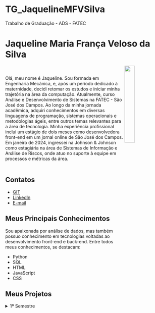 # TG_JaquelineMFVSilva
Trabalho de Graduação - ADS - FATEC

# Jaqueline Maria França Veloso da Silva

<img align="right" src="https://github.com/user-attachments/assets/55a936c1-d4b6-4b36-8d37-3103cde53a18" width="25%" />
<p align="left" width="65%">
<br>
<div>
  <tr>
    <td width="70%" align="justify">
      Olá, meu nome é Jaqueline. Sou formada em Engenharia Mecânica, e, após um período dedicado à maternidade, decidi retomar os estudos e iniciar minha trajetória na área da computação. Atualmente, curso Análise e Desenvolvimento de Sistemas na FATEC - São José dos Campos.
Ao longo da minha jornada acadêmica, adquiri conhecimentos em diversas linguagens de programação, sistemas operacionais e metodologias ágeis, entre outros temas relevantes para a área de tecnologia.
Minha experiência profissional inclui um estágio de dois meses como desenvolvedora front-end em um jornal online de São José dos Campos. Em janeiro de 2024, ingressei na Johnson & Johnson como estagiária na área de Sistemas de Informação e Análise de Riscos, onde atuo no suporte à equipe em processos e métricas da área.
    </td>
   </div>
<br>

## Contatos 
* [GIT](https://github.com/jaquemfvs) 
* [LinkedIn](https://www.linkedin.com/in/jaqueline-maria-fran%C3%A7a-veloso-silva/) 
* [E-mail](mailto:jaque_fv@hotmail.com)

## Meus Principais Conhecimentos 
Sou apaixonada por análise de dados, mas também possuo conhecimento em tecnologias voltadas ao desenvolvimento front-end e back-end. Entre todos meus conhecimentos, se 
destacam: 
* Python 
* SQL 
* HTML 
* JavaScript 
* CSS

## Meus Projetos
<details>
<summary>1º Semestre</summary>
</br>

**Data:** *1° Semestre de  2023*</br></br>
**Empresa:** *FATEC - São José dos Campos*</br>
- **Área de Atuação:** Empresa de Educação Remota.</br></br>

**Professores responsáveis:** *Antônio Egydio & Jean Carlos Costa* </br></br>
**Desafio:** Desenvolver um sistema web que indique todos os processos e artefatos da metodologia ágil (Scrum), todos os processos deverão ter conceitos e fundamentos com referências, bem como a aplicação com exemplos práticos para a plena compreensão do usuário do sistema. Deverá criar um formulário para avaliações parciais e final (com totalização). O Sistema deve primordialmente ter foco na disseminação dos processos para que os usuários possam replicar todos os passos em futuros desenvolvimentos. A prioridade secundária será a compreensão de habilidades (Skills) importantes para um profissional de tecnologia da informação.Todo o material de conhecimento publicado no sistema deverá ter forma indireta (Conhecimento adquirido e repassado pelos desenvolvedores). Bem como toda a documentação de desenvolvimento deverá ser lastreado no GitHub com todos os processos necessários para a fidelização do cliente.</br>

**Solução:** O grupo desenvolveu um site de treinamento sobre o Scrum, em que nosso "cliente" utilizará tal site para treinar seus colaboradores para que possam aprender e aplicar a Metodologia Ágil em sua organização.</br></br>

**GitHub:** [HEXABEES](https://github.com/HEXABEES/API-SCRUM)</br></br>

<div align="center">
https://github.com/user-attachments/assets/dd925e9e-4339-4ac9-9ff9-c13f13a70b0a
</div>

### Tecnologias Utilizadas

- **HTML5 & CSS**: Utilizados para desenvolver uma interface web intuitiva e responsiva, proporcionando uma experiência de navegação fluida e eficiente para os técnicos, facilitando o uso da aplicação.
- **Python**: Empregado para o desenvolvimento da lógica de negócios e processamento de dados da aplicação, oferecendo uma sintaxe clara e bibliotecas poderosas que facilitam a implementação de funcionalidades complexas.
- **Figma**: Utilizado para o design e prototipação da interface da aplicação, permitindo a criação de layouts intuitivos e responsivos, garantindo uma experiência de usuário eficiente e bem estruturada.

### Contribuições Pessoais

Principais Contribuições:<br>
Scrum Master: Conduzi reuniões para alinhar expectativas e garantir o cumprimento dos objetivos.<br>
Desenvolvimento: Desenvolvi uma página web utilizando HTML, garantindo uma estrutura eficiente.<br>
Melhoria de Processos: Contribuí para a otimização do fluxo de trabalho, promovendo boas práticas ágeis.

---

### Hard Skills

- **HTML5 e CSS**: Desenvolvimento de páginas web estruturadas, com estilização básica focada em responsividade e usabilidade.
- **METODOLOGIA ÁGIL**: Priorização de tarefas para garantir entregas dentro dos prazos e manter a eficiência do fluxo de trabalho.

---

### Soft Skills

- **Scrum Master**: No projeto, atuei como Scrum Master, facilitando reuniões para alinhar expectativas e assegurar o cumprimento dos objetivos.
- **Trabalho em equipe**: Colaborei com desenvolvedores e técnicos para garantir a integração eficiente dos componentes do projeto.

</details>

